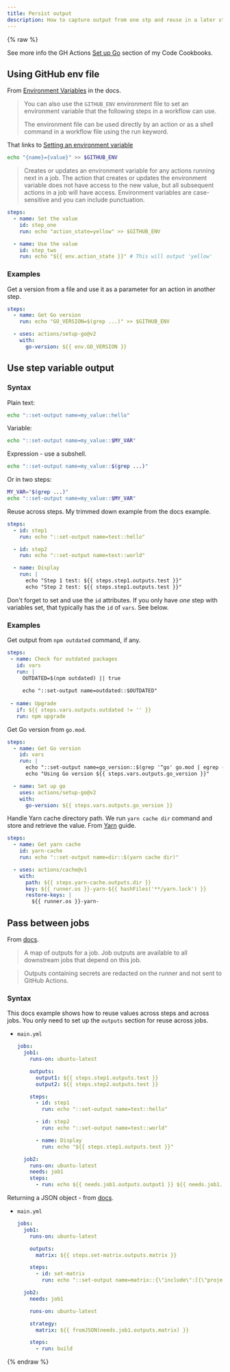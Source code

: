 ```yaml
---
title: Persist output
description: How to capture output from one stp and reuse in a later step or another job
---
```


{% raw %}

See more info the GH Actions [Set up Go](https://michaelcurrin.github.io/code-cookbook/recipes/ci-cd/github-actions/workflows/go/setup-go.html) section of my Code Cookbooks.


## Using GitHub env file

From [Environment Variables](https://docs.github.com/en/actions/reference/environment-variables#about-environment-variables) in the docs.

> You can also use the `GITHUB_ENV` environment file to set an environment variable that the following steps in a workflow can use.
>
> The environment file can be used directly by an action or as a shell command in a workflow file using the run keyword.

That links to [Setting an environment variable](https://docs.github.com/en/actions/reference/workflow-commands-for-github-actions#setting-an-environment-variable)

```sh
echo "{name}={value}" >> $GITHUB_ENV
```

> Creates or updates an environment variable for any actions running next in a job. The action that creates or updates the environment variable does not have access to the new value, but all subsequent actions in a job will have access. Environment variables are case-sensitive and you can include punctuation.

```yaml
steps:
  - name: Set the value
    id: step_one
    run: echo "action_state=yellow" >> $GITHUB_ENV

  - name: Use the value
    id: step_two
    run: echo "${{ env.action_state }}" # This will output 'yellow'
```

### Examples

Get a version from a file and use it as a parameter for an action in another step.

```yaml
steps:
  - name: Get Go version
    run: echo "GO_VERSION=$(grep ...)" >> $GITHUB_ENV

  - uses: actions/setup-go@v2
    with:
      go-version: ${{ env.GO_VERSION }}
```


## Use step variable output

### Syntax

Plain text:

```sh
echo "::set-output name=my_value::hello"
```

Variable:

```sh
echo "::set-output name=my_value::$MY_VAR"
```

Expression - use a subshell.

```sh
echo "::set-output name=my_value::$(grep ...)"
```

Or in two steps:

```sh
MY_VAR="$(grep ...)"
echo "::set-output name=my_value::$MY_VAR"
```

Reuse across steps. My trimmed down example from the docs example.

```yaml
steps:
  - id: step1
    run: echo "::set-output name=test::hello"

  - id: step2
    run: echo "::set-output name=test::world"

  - name: Display
    run: |
      echo "Step 1 test: ${{ steps.step1.outputs.test }}"
      echo "Step 2 test: ${{ steps.step1.outputs.test }}"
```

Don't forget to set and use the `id` attributes. If you only have _one_ step with variables set, that typically has the `id` of `vars`. See below.

### Examples

Get output from `npm outdated` command, if any.

```yaml
steps:
 - name: Check for outdated packages
   id: vars
   run: |
     OUTDATED=$(npm outdated) || true
     
     echo "::set-output name=outdated::$OUTDATED"
      
 - name: Upgrade
   if: ${{ steps.vars.outputs.outdated != '' }}
   run: npm upgrade
```

Get Go version from `go.mod`.

```yaml
steps:
  - name: Get Go version
    id: vars
    run: |
      echo "::set-output name=go_version::$(grep '^go' go.mod | egrep -o '(\d\.\d+)')"
      echo "Using Go version ${{ steps.vars.outputs.go_version }}"

  - name: Set up go
    uses: actions/setup-go@v2
    with:
      go-version: ${{ steps.vars.outputs.go_version }}
```

Handle Yarn cache directory path. We run `yarn cache dir` command and store and retrieve the value. From [Yarn](https://michaelcurrin.github.io/code-cookbook/recipes/ci-cd/github-actions/workflows/node/yarn.html) guide.

```yaml
steps:
  - name: Get yarn cache
    id: yarn-cache
    run: echo "::set-output name=dir::$(yarn cache dir)"

  - uses: actions/cache@v1
    with:
      path: ${{ steps.yarn-cache.outputs.dir }}
      key: ${{ runner.os }}-yarn-${{ hashFiles('**/yarn.lock') }}
      restore-keys: |
        ${{ runner.os }}-yarn-
```


## Pass between jobs

From [docs](https://docs.github.com/en/actions/reference/workflow-syntax-for-github-actions).

> A map of outputs for a job. Job outputs are available to all downstream jobs that depend on this job.

> Outputs containing secrets are redacted on the runner and not sent to GitHub Actions.

### Syntax

This docs example shows how to reuse values across steps and across jobs. You only need to set up the `outputs` section for reuse across jobs.

- `main.yml`
    ```yaml
    jobs:
      job1:
        runs-on: ubuntu-latest

        outputs:
          output1: ${{ steps.step1.outputs.test }}
          output2: ${{ steps.step2.outputs.test }}

        steps:
          - id: step1
            run: echo "::set-output name=test::hello"

          - id: step2
            run: echo "::set-output name=test::world"

          - name: Display
            run: echo "${{ steps.step1.outputs.test }}"

      job2:
        runs-on: ubuntu-latest
        needs: job1
        steps:
          - run: echo ${{ needs.job1.outputs.output1 }} ${{ needs.job1.outputs.output2 }}
    ```

Returning a JSON object - from [docs](https://docs.github.com/en/actions/reference/context-and-expression-syntax-for-github-actions#example-returning-a-json-object).

- `main.yml`
    ```yaml
    jobs:
      job1:
        runs-on: ubuntu-latest

        outputs:
          matrix: ${{ steps.set-matrix.outputs.matrix }}

        steps:
          - id: set-matrix
            run: echo "::set-output name=matrix::{\"include\":[{\"project\":\"foo\",\"config\":\"Debug\"},{\"project\":\"bar\",\"config\":\"Release\"}]}"

      job2:
        needs: job1

        runs-on: ubuntu-latest

        strategy:
          matrix: ${{ fromJSON(needs.job1.outputs.matrix) }}

        steps:
          - run: build
    ```

{% endraw %}
